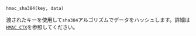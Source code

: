 ```
hmac_sha384(key, data)
```

渡されたキーを使用して`sha384`アルゴリズムでデータをハッシュします。詳細は[`HMAC_CTX`](@ref)を参照してください。
